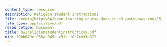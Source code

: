 ```yaml
---
content_type: resource
description: Religion student instructions
file: /media/https%3A/open-learning-course-data-rc.s3.amazonaws.com/15-310-managerial-psychology-laboratory-spring-2003/f00b649e955a045cc5fcf8c7cd93a872_hw2religionstudentinstructions.pdf
file_type: application/pdf
resourcetype: Document
title: hw2religionstudentinstructions.pdf
uid: f00b649e-955a-045c-c5fc-f8c7cd93a872
---
```

